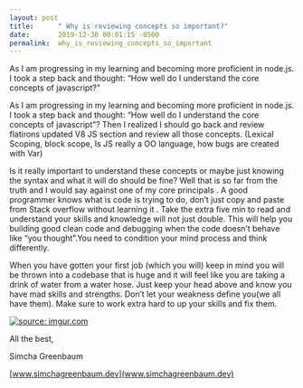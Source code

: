 ```yaml
---
layout: post
title:      " Why is reviewing concepts so important?"
date:       2019-12-30 00:01:15 -0500
permalink:  why_is_reviewing_concepts_so_important
---
```


As I am progressing in my learning and becoming more proficient in node.js. I took a step back and thought: “How well do I understand the core concepts of javascript?” 

As I am progressing in my learning and becoming more proficient in node.js. I took a step back and thought: “How well do I understand the core concepts of javascript”? Then I realized I should go back and review flatirons updated V8 JS section and review all those concepts. (Lexical Scoping, block scope, Is JS really a OO language, how bugs are created with Var)



 Is it really important to understand these concepts or maybe just knowing the syntax and what it will do should be fine? Well that is so far from the truth and I would say against one of my core principals . A good programmer knows what is code is trying to do, don’t just copy and paste from Stack overflow without learning it . Take the extra five min to read and understand your skills and knowledge will not just double. This will help you building good clean code and debugging when the code doesn’t behave like “you thought”.You need to condition your mind process and think differently.
 
 When you have gotten your first job (which you will) keep in mind you will be thrown into a codebase that is huge and it will feel like you are taking a drink of water from a water hose. Just keep your head above and know you have mad skills and strengths. Don’t let your weakness define you(we all have them). Make sure to work extra hard to up your skills and fix them.

<a href="https://imgur.com/mLz7tan"><img src="https://i.imgur.com/mLz7tanl.jpg" title="source: imgur.com" /></a>
 
 All the best,

Simcha Greenbaum

[www.simchagreenbaum.dev](www.simchagreenbaum.dev)



